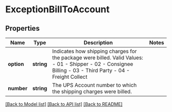 # ExceptionBillToAccount

## Properties
Name | Type | Description | Notes
------------ | ------------- | ------------- | -------------
**option** | **string** | Indicates how shipping charges for the package were billed. Valid Values: - 01 - Shipper - 02 - Consignee Billing - 03 - Third Party - 04 - Freight Collect | 
**number** | **string** | The UPS Account number to which the shipping charges were billed. | 

[[Back to Model list]](../../README.md#documentation-for-models) [[Back to API list]](../../README.md#documentation-for-api-endpoints) [[Back to README]](../../README.md)

